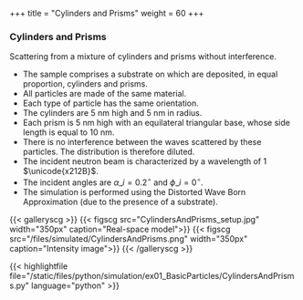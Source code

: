+++
title = "Cylinders and Prisms"
weight = 60
+++

### Cylinders and Prisms

Scattering from a mixture of cylinders and prisms without interference.

* The sample comprises a substrate on which are deposited, in equal proportion, cylinders and prisms.
* All particles are made of the same material.
* Each type of particle has the same orientation.
* The cylinders are $5$ nm high and $5$ nm in radius.
* Each prism is $5$ nm high with an equilateral triangular base, whose side length is equal to $10$ nm.
* There is no interference between the waves scattered by these particles. The distribution is therefore diluted.
* The incident neutron beam is characterized by a wavelength of $1$ $\unicode{x212B}$.
* The incident angles are $\alpha\_i = 0.2 ^{\circ}$ and $\phi\_i = 0^{\circ}$.
* The simulation is performed using the Distorted Wave Born Approximation (due to the presence of a substrate).

{{< galleryscg >}}
{{< figscg src="CylindersAndPrisms_setup.jpg" width="350px" caption="Real-space model">}}
{{< figscg src="/files/simulated/CylindersAndPrisms.png" width="350px" caption="Intensity image">}}
{{< /galleryscg >}}

{{< highlightfile file="/static/files/python/simulation/ex01_BasicParticles/CylindersAndPrisms.py" language="python" >}}
